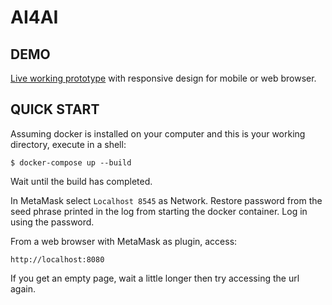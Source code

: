 # AI4AI

## DEMO

[Live working prototype](https://www.predictablywell.com/demo/ai4ai) with responsive design for mobile or web browser.

## QUICK START

Assuming docker is installed on your computer and this is your working directory, execute in a shell:

    $ docker-compose up --build

Wait until the build has completed.

In MetaMask select `Localhost 8545` as Network. Restore password from the seed phrase printed in the log from starting the docker container. Log in using the password.

From a web browser with MetaMask as plugin, access:

    http://localhost:8080

If you get an empty page, wait a little longer then try accessing the url again.

